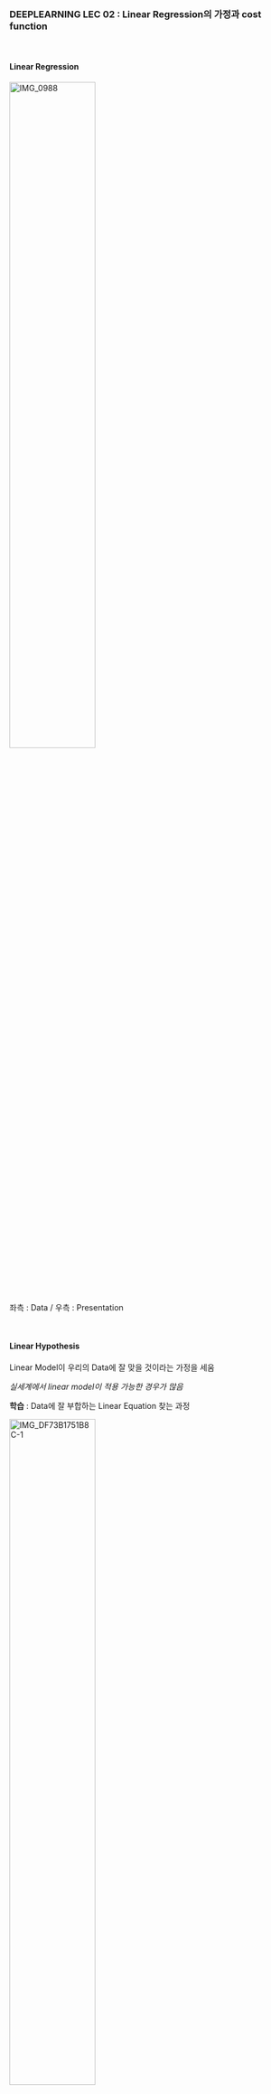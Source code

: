 ### DEEPLEARNING LEC 02 : Linear Regression의 가정과 cost function

<br/>

#### Linear Regression

<img width="55%" src="https://user-images.githubusercontent.com/45492242/72896424-16b15b00-3d63-11ea-8e48-d7f5d16905c4.JPG" alt="IMG_0988" style="zoom: 100%;" />

좌측 : Data / 우측 : Presentation

<br/>

#### Linear Hypothesis

Linear Model이 우리의 Data에 잘 맞을 것이라는 가정을 세움

*실세계에서 linear model이 적용 가능한 경우가 많음*

**학습** : Data에 잘 부합하는 Linear Equation 찾는 과정

<img width="55%" src="https://user-images.githubusercontent.com/45492242/72896653-99d2b100-3d63-11ea-98dc-3c1d5e56feec.jpeg" alt="IMG_DF73B1751B8C-1" style="zoom:100%;" />



좌측의 각 선은 H(x) = Wx + b 로 표현된다.

선들 중 어느 선이 Data에 가장 잘 맞는지 판단할 수 있어야한다.

즉, 최선의 W(weight)와 b(bias)의 값을 찾아내야한다.

<br/>

<img width="55%" src="https://user-images.githubusercontent.com/45492242/72897374-2c278480-3d65-11ea-84b0-a6f8f7c7bc18.JPG" alt="IMG_D33C3AA4E44D-1" style="zoom:100%;" />

실제 data와 hypothesis 간의 거리를 측정하여 최선의 hypothesis (이전 그림의 line들 중에서) 를 찾아낸다.

<br/>

#### Cost Function (= Loss Function)

How fit the line to our training data를 측정하는 함수

<br/>

$H(x)-y$ : 가장 단순한 방식. 부호가 발생한다는 단점이 있다.

$(H(x)-y)^2$ : 가장 기본적인 방식. 부호가 없어서 편리하다. 

​					  	 차이가 작을 때 보다 차이가 클 때 더 많은 penalty를 부여할 수 있다.

<br/>

$cost(W,b) = 1/m \sum_{i=1}^m (H(x_i)-y)^2  $  *(m : training data set의 data 개수)*

<br/>

**Linear Regression 의 학습 목표 : ** $cost(W,b)$ 를 최소화 시키는 W, b의 값 찾는 것!